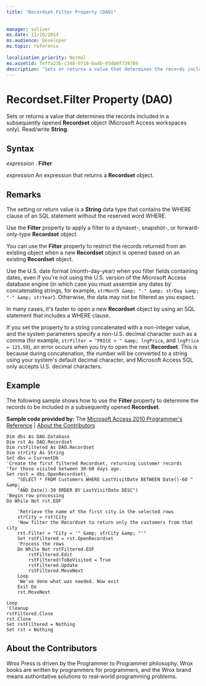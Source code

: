 ```yaml
---
title: "Recordset.Filter Property (DAO)"
 
 
manager: soliver
ms.date: 11/16/2014
ms.audience: Developer
ms.topic: reference
  
localization_priority: Normal
ms.assetid: feffa23b-c348-9718-ba4b-65db0f739789
description: "Sets or returns a value that determines the records included in a subsequently opened Recordset object (Microsoft Access workspaces only). Read/write String ."
---
```


# Recordset.Filter Property (DAO)

Sets or returns a value that determines the records included in a subsequently opened **Recordset** object (Microsoft Access workspaces only). Read/write **String**. 
  
## Syntax

 *expression*  . **Filter**
  
 *expression*  An expression that returns a **Recordset** object. 
  
## Remarks

The setting or return value is a **String** data type that contains the WHERE clause of an SQL statement without the reserved word WHERE. 
  
Use the **Filter** property to apply a filter to a dynaset-, snapshot-, or forward-only-type **Recordset** object. 
  
You can use the **Filter** property to restrict the records returned from an existing object when a new **Recordset** object is opened based on an existing **Recordset** object. 
  
Use the U.S. date format (month-day-year) when you filter fields containing dates, even if you're not using the U.S. version of the Microsoft Access database engine (in which case you must assemble any dates by concatenating strings, for example,  `strMonth &amp; "-" &amp; strDay &amp; "-" &amp; strYear`). Otherwise, the data may not be filtered as you expect.
  
In many cases, it's faster to open a new **Recordset** object by using an SQL statement that includes a WHERE clause. 
  
If you set the property to a string concatenated with a non-integer value, and the system parameters specify a non-U.S. decimal character such as a comma (for example,  `strFilter = "PRICE > " &amp; lngPrice`, and  `lngPrice = 125,50`), an error occurs when you try to open the next **Recordset**. This is because during concatenation, the number will be converted to a string using your system's default decimal character, and Microsoft Access SQL only accepts U.S. decimal characters. 
  
## Example

The following sample shows how to use the **Filter** property to determine the records to be included in a subsequently opened **Recordset**.
  
 **Sample code provided by:** The [Microsoft Access 2010 Programmer's Reference](http://www.wrox.com/WileyCDA/WroxTitle/Access-2010-Programmer-s-Reference.productCd-0470591668.mdl) | [About the Contributors](#AboutContributors)
  
```
Dim dbs As DAO.Database
Dim rst As DAO.Recordset
Dim rstFiltered As DAO.Recordset
Dim strCity As String
Set dbs = CurrentDb
'Create the first filtered Recordset, returning customer records
'for those visited between 30-60 days ago.
Set rest = dbs.OpenRecordset(_ 
    "SELECT * FROM Customers WHERE LastVisitDate BETWEEN Date()-60 " &amp; _
    "AND Date()-30 ORDER BY LastVisitDate DESC")
'Begin row processing
Do While Not rst.EOF
    
    'Retrieve the name of the first city in the selected rows
    strCity = rst!City
    'Now filter the Recordset to return only the customers from that city
    rst.Filter = "City = '" &amp; strCity &amp; "'"
    Set rstFiltered = rst.OpenRecordset
    'Process the rows
    Do While Not rstFiltered.EOF
        rstFiltered.Edit
        rstFiltered!ToBeVisited = True
        rstFiltered.Update
        rstFiltered.MoveNext
    Loop
    'We've done what was needed. Now exit
    Exit Do
    rst.MoveNext
   
Loop
'Cleanup
rstFiltered.Close
rst.Close
Set rstFiltered = Nothing
Set rst = Nothing
```

## About the Contributors
<a name="AboutContributors"> </a>

Wrox Press is driven by the Programmer to Programmer philosophy. Wrox books are written by programmers for programmers, and the Wrox brand means authoritative solutions to real-world programming problems. 
  

